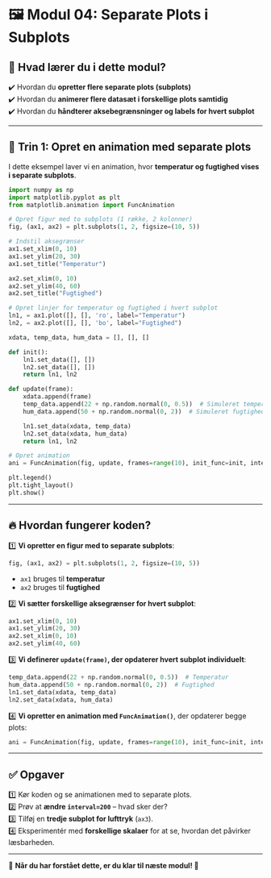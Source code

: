 # 🖼️ Modul 04: Separate Plots i Subplots

## 📌 Hvad lærer du i dette modul?
✔️ Hvordan du **opretter flere separate plots (subplots)**  
✔️ Hvordan du **animerer flere datasæt i forskellige plots samtidig**  
✔️ Hvordan du **håndterer aksebegrænsninger og labels for hvert subplot**  

---

## 📌 Trin 1: Opret en animation med separate plots
I dette eksempel laver vi en animation, hvor **temperatur og fugtighed vises i separate subplots**.

```python
import numpy as np
import matplotlib.pyplot as plt
from matplotlib.animation import FuncAnimation

# Opret figur med to subplots (1 række, 2 kolonner)
fig, (ax1, ax2) = plt.subplots(1, 2, figsize=(10, 5))

# Indstil aksegrænser
ax1.set_xlim(0, 10)
ax1.set_ylim(20, 30)
ax1.set_title("Temperatur")

ax2.set_xlim(0, 10)
ax2.set_ylim(40, 60)
ax2.set_title("Fugtighed")

# Opret linjer for temperatur og fugtighed i hvert subplot
ln1, = ax1.plot([], [], 'ro', label="Temperatur")
ln2, = ax2.plot([], [], 'bo', label="Fugtighed")

xdata, temp_data, hum_data = [], [], []

def init():
    ln1.set_data([], [])
    ln2.set_data([], [])
    return ln1, ln2

def update(frame):
    xdata.append(frame)
    temp_data.append(22 + np.random.normal(0, 0.5))  # Simuleret temperatur
    hum_data.append(50 + np.random.normal(0, 2))  # Simuleret fugtighed

    ln1.set_data(xdata, temp_data)
    ln2.set_data(xdata, hum_data)
    return ln1, ln2

# Opret animation
ani = FuncAnimation(fig, update, frames=range(10), init_func=init, interval=500, blit=False)

plt.legend()
plt.tight_layout()
plt.show()
```

---

## 🔥 Hvordan fungerer koden?
1️⃣ **Vi opretter en figur med to separate subplots**:  
   ```python
   fig, (ax1, ax2) = plt.subplots(1, 2, figsize=(10, 5))
   ```
   - `ax1` bruges til **temperatur**
   - `ax2` bruges til **fugtighed**

2️⃣ **Vi sætter forskellige aksegrænser for hvert subplot**:  
   ```python
   ax1.set_xlim(0, 10)
   ax1.set_ylim(20, 30)
   ax2.set_xlim(0, 10)
   ax2.set_ylim(40, 60)
   ```

3️⃣ **Vi definerer `update(frame)`, der opdaterer hvert subplot individuelt**:  
   ```python
   temp_data.append(22 + np.random.normal(0, 0.5))  # Temperatur
   hum_data.append(50 + np.random.normal(0, 2))  # Fugtighed
   ln1.set_data(xdata, temp_data)
   ln2.set_data(xdata, hum_data)
   ```

4️⃣ **Vi opretter en animation med `FuncAnimation()`**, der opdaterer begge plots:  
   ```python
   ani = FuncAnimation(fig, update, frames=range(10), init_func=init, interval=500, blit=False)
   ```

---

## ✅ Opgaver
1️⃣ Kør koden og se animationen med to separate plots.  
2️⃣ Prøv at **ændre `interval=200`** – hvad sker der?  
3️⃣ Tilføj en **tredje subplot for lufttryk** (`ax3`).  
4️⃣ Eksperimentér med **forskellige skalaer** for at se, hvordan det påvirker læsbarheden.  

---

🔹 **Når du har forstået dette, er du klar til næste modul! 🚀**

